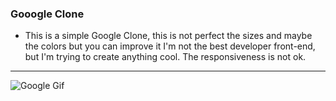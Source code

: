 ### Gooogle Clone

- This is a simple Google Clone, this is not perfect the sizes and maybe the colors but you can improve it I'm not the best developer front-end, but I'm trying to create anything cool. The responsiveness is not ok.

----------------------------------

<img src="https://imgur.com/unRLVY3.gif" alt="Google Gif">
